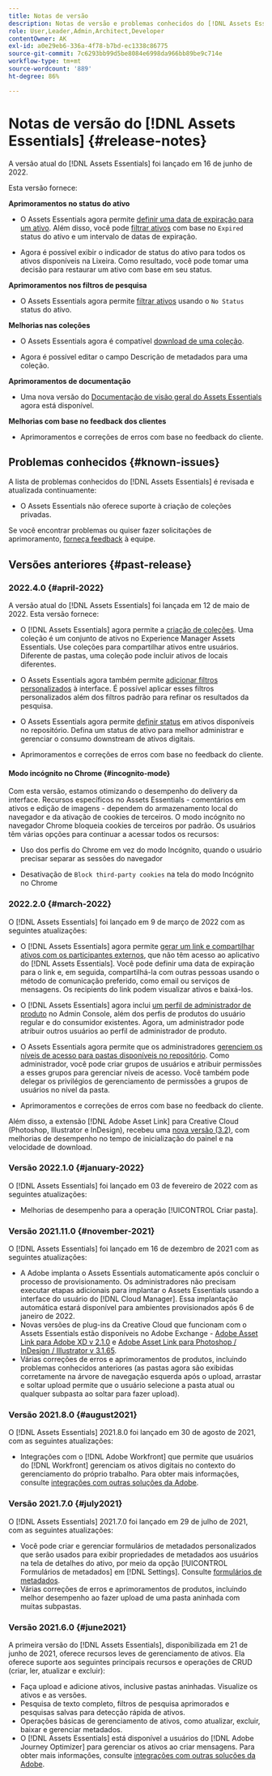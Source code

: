 ```yaml
---
title: Notas de versão
description: Notas de versão e problemas conhecidos do [!DNL Assets Essentials]
role: User,Leader,Admin,Architect,Developer
contentOwner: AK
exl-id: a0e29eb6-336a-4f78-b7bd-ec1338c86775
source-git-commit: 7c6293bb99d5be8084e6998da966bb89be9c714e
workflow-type: tm+mt
source-wordcount: '889'
ht-degree: 86%

---
```


# Notas de versão do [!DNL Assets Essentials] {#release-notes}

A versão atual do [!DNL Assets Essentials] foi lançado em 16 de junho de 2022.

Esta versão fornece:

**Aprimoramentos no status do ativo**

* O Assets Essentials agora permite [definir uma data de expiração para um ativo](manage-organize.md#set-asset-status). Além disso, você pode [filtrar ativos](search.md#refine-search-results) com base no `Expired` status do ativo e um intervalo de datas de expiração.

* Agora é possível exibir o indicador de status do ativo para todos os ativos disponíveis na Lixeira. Como resultado, você pode tomar uma decisão para restaurar um ativo com base em seu status.

**Aprimoramentos nos filtros de pesquisa**

* O Assets Essentials agora permite [filtrar ativos](search.md#refine-search-results) usando o `No Status` status do ativo.

<!--

* Assets Essentials now supports [using a wildcard operator (*) while using custom filters](search.md#custom-filters) to enable Assets Essentials to display assets in the results that partially match the search criteria.

-->

**Melhorias nas coleções**

<!--

* Assets Essentials now enables you to [create Private collections](manage-collections.md#create-collection).

-->

* O Assets Essentials agora é compatível [download de uma coleção](manage-collections.md).

* Agora é possível editar o campo Descrição de metadados para uma coleção.

**Aprimoramentos de documentação**

* Uma nova versão do [Documentação de visão geral do Assets Essentials](introduction.md) agora está disponível.

**Melhorias com base no feedback dos clientes**

* Aprimoramentos e correções de erros com base no feedback do cliente.


## Problemas conhecidos {#known-issues}

A lista de problemas conhecidos do [!DNL Assets Essentials] é revisada e atualizada continuamente:

* O Assets Essentials não oferece suporte à criação de coleções privadas.

Se você encontrar problemas ou quiser fazer solicitações de aprimoramento, [forneça feedback](#provide-feedback) à equipe.

## Versões anteriores {#past-release}

### 2022.4.0 {#april-2022}

A versão atual do [!DNL Assets Essentials] foi lançada em 12 de maio de 2022. Esta versão fornece:

* O [!DNL Assets Essentials] agora permite a [criação de coleções](manage-collections.md). Uma coleção é um conjunto de ativos no Experience Manager Assets Essentials. Use coleções para compartilhar ativos entre usuários. Diferente de pastas, uma coleção pode incluir ativos de locais diferentes.

* O Assets Essentials agora também permite [adicionar filtros personalizados](search.md#custom-filters) à interface. É possível aplicar esses filtros personalizados além dos filtros padrão para refinar os resultados da pesquisa.

* O Assets Essentials agora permite [definir status](manage-organize.md#set-asset-status) em ativos disponíveis no repositório. Defina um status de ativo para melhor administrar e gerenciar o consumo downstream de ativos digitais.

* Aprimoramentos e correções de erros com base no feedback do cliente.

#### Modo incógnito no Chrome {#incognito-mode}

Com esta versão, estamos otimizando o desempenho do delivery da interface. Recursos específicos no Assets Essentials - comentários em ativos e edição de imagens - dependem do armazenamento local do navegador e da ativação de cookies de terceiros. O modo incógnito no navegador Chrome bloqueia cookies de terceiros por padrão. Os usuários têm várias opções para continuar a acessar todos os recursos:

* Uso dos perfis do Chrome em vez do modo Incógnito, quando o usuário precisar separar as sessões do navegador

* Desativação de `Block third-party cookies` na tela do modo Incógnito no Chrome

### 2022.2.0 {#march-2022}

O [!DNL Assets Essentials] foi lançado em 9 de março de 2022 com as seguintes atualizações:

* O [!DNL Assets Essentials] agora permite [gerar um link e compartilhar ativos com os participantes externos](share-links-for-assets.md), que não têm acesso ao aplicativo do [!DNL Assets Essentials]. Você pode definir uma data de expiração para o link e, em seguida, compartilhá-la com outras pessoas usando o método de comunicação preferido, como email ou serviços de mensagens. Os recipients do link podem visualizar ativos e baixá-los.

* O [!DNL Assets Essentials] agora inclui [um perfil de administrador de produto](deploy-administer.md#add-users-to-essentials) no Admin Console, além dos perfis de produtos do usuário regular e do consumidor existentes. Agora, um administrador pode atribuir outros usuários ao perfil de administrador de produto.

* O Assets Essentials agora permite que os administradores [gerenciem os níveis de acesso para pastas disponíveis no repositório](manage-permissions.md). Como administrador, você pode criar grupos de usuários e atribuir permissões a esses grupos para gerenciar níveis de acesso. Você também pode delegar os privilégios de gerenciamento de permissões a grupos de usuários no nível da pasta.

* Aprimoramentos e correções de erros com base no feedback do cliente.

Além disso, a extensão [!DNL Adobe Asset Link] para Creative Cloud (Photoshop, Illustrator e InDesign), recebeu uma [nova versão (3.2)](https://exchange.adobe.com/creativecloud.details.106875.adobe-asset-link-cep.html), com melhorias de desempenho no tempo de inicialização do painel e na velocidade de download.


### Versão 2022.1.0 {#january-2022}

O [!DNL Assets Essentials] foi lançado em 03 de fevereiro de 2022 com as seguintes atualizações:

* Melhorias de desempenho para a operação [!UICONTROL Criar pasta]. <!-- CQ-4338818 -->

### Versão 2021.11.0 {#november-2021}

O [!DNL Assets Essentials] foi lançado em 16 de dezembro de 2021 com as seguintes atualizações:

* A Adobe implanta o Assets Essentials automaticamente após concluir o processo de provisionamento. Os administradores não precisam executar etapas adicionais para implantar o Assets Essentials usando a interface do usuário do [!DNL Cloud Manager]. Essa implantação automática estará disponível para ambientes provisionados após 6 de janeiro de 2022.
* Novas versões de plug-ins da Creative Cloud que funcionam com o Assets Essentials estão disponíveis no Adobe Exchange - [Adobe Asset Link para Adobe XD v 2.1.0](https://exchange.adobe.com/creativecloud/plugindetails.html/app/cc/61d229b9) e [Adobe Asset Link para Photoshop / InDesign / Illustrator v 3.1.65](https://exchange.adobe.com/creativecloud.details.106875.adobe-asset-link-cep.html).
* Várias correções de erros e aprimoramentos de produtos, incluindo problemas conhecidos anteriores (as pastas agora são exibidas corretamente na árvore de navegação esquerda após o upload<!-- CQ-4337638 -->, arrastar e soltar upload permite que o usuário selecione a pasta atual ou qualquer subpasta ao soltar para fazer upload<!-- CQ-4327753 -->).

### Versão 2021.8.0 {#august2021}

O [!DNL Assets Essentials] 2021.8.0 foi lançado em 30 de agosto de 2021, com as seguintes atualizações:

* Integrações com o [!DNL Adobe Workfront] que permite que usuários do [!DNL Workfront] gerenciam os ativos digitais no contexto do gerenciamento do próprio trabalho. Para obter mais informações, consulte [integrações com outras soluções da Adobe](/help/integration.md).

### Versão 2021.7.0 {#july2021}

O [!DNL Assets Essentials] 2021.7.0 foi lançado em 29 de julho de 2021, com as seguintes atualizações:

* Você pode criar e gerenciar formulários de metadados personalizados que serão usados para exibir propriedades de metadados aos usuários na tela de detalhes do ativo, por meio da opção [!UICONTROL Formulários de metadados] em [!DNL Settings]. Consulte [formulários de metadados](metadata.md#metadata-forms).
* Várias correções de erros e aprimoramentos de produtos, incluindo melhor desempenho ao fazer upload de uma pasta aninhada com muitas subpastas.

### Versão 2021.6.0 {#june2021}

A primeira versão do [!DNL Assets Essentials], disponibilizada em 21 de junho de 2021, oferece recursos leves de gerenciamento de ativos. Ela oferece suporte aos seguintes principais recursos e operações de CRUD (criar, ler, atualizar e excluir):

* Faça upload e adicione ativos, inclusive pastas aninhadas. Visualize os ativos e as versões.
* Pesquisa de texto completo, filtros de pesquisa aprimorados e pesquisas salvas para detecção rápida de ativos.
* Operações básicas de gerenciamento de ativos, como atualizar, excluir, baixar e gerenciar metadados.
* O [!DNL Assets Essentials] está disponível a usuários do [!DNL Adobe Journey Optimizer] para gerenciar os ativos ao criar mensagens. Para obter mais informações, consulte [integrações com outras soluções da Adobe](/help/integration.md).

